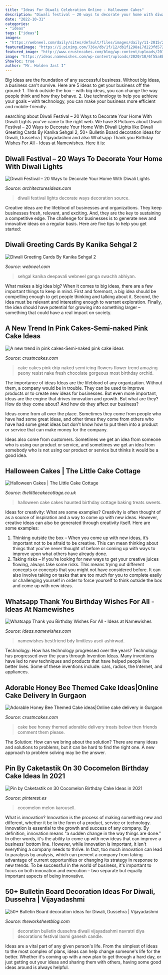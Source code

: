 ```yaml
---
title: "Ideas For Diwali Celebration Online - Halloween Cakes"
description: "Diwali festival – 20 ways to decorate your home with diwali lights"
date: "2022-10-31"
categories:
- "ideas"
tags: ["ideas"]
images:
- "https://webneel.com/daily/sites/default/files/images/daily/11-2015/2-diwali-greeting-cards-by-kanika-sehgal.jpg"
featuredImage: "https://i.pinimg.com/736x/db/1f/12/db1f1298a17d223fd5728f35dd8e2e3f.jpg"
featured_image: "http://www.crustncakes.com/blog/wp-content/uploads/2017/05/e650093a8e06a69486551aa9806fad85.jpg"
image: "https://ideas.namewishes.com/wp-content/uploads/2020/10/6f55a8b078b1d3e67439a673d248f7a9.jpg"
ShowToc: true
author: "Mr. Holden Jast I"
---
```



Big ideas are the foundation of any successful business. Without big ideas, a business can't survive. Here are 5 ideas to get your business off the ground: 1. Think outside the box – with big ideas, you can change the way people think and how they behave. 2. Use technology to help you achieve your goals – with technology, you can make your business more efficient and mobile-friendly. 
	

		
searching about Diwali Festival – 20 Ways to Decorate Your Home With Diwali Lights you've came to the right web. We have 8 Pictures about Diwali Festival – 20 Ways to Decorate Your Home With Diwali Lights like Diwali Greeting Cards By Kanika Sehgal 2, 50+ Bulletin Board decoration ideas for Diwali, Dussehra | Vijayadashmi and also Whatsapp Thank you Birthday Wishes For All - Ideas at Namewishes. Here it is:
		
    
## Diwali Festival – 20 Ways To Decorate Your Home With Diwali Lights

<img loading=lazy src="https://architecturesideas.com/wp-content/uploads/2017/10/diwali-decoration-14.jpg" onerror="this.onerror=null;this.src='https://tse1.mm.bing.net/th?id=OIP.V8tMkET2kMkPUK8wQL5VMgHaFE&amp;pid=15.1';" alt="Diwali Festival – 20 Ways to Decorate Your Home With Diwali Lights">

_Source: architecturesideas.com_

>diwali festival lights decorate ways decoration source. 

	

Creative ideas are the lifeblood of businesses and organizations. They keep businesses fresh, relevant, and exciting. And, they are the key to sustaining a competitive edge. The challenge for businesses is to generate new and innovative ideas on a regular basis. Here are five tips to help you get started:

    
## Diwali Greeting Cards By Kanika Sehgal 2

<img loading=lazy src="https://webneel.com/daily/sites/default/files/images/daily/11-2015/2-diwali-greeting-cards-by-kanika-sehgal.jpg" onerror="this.onerror=null;this.src='https://tse1.mm.bing.net/th?id=OIP.R-OVXinTHz-xk6FPpiXJPwHaKe&amp;pid=15.1';" alt="Diwali Greeting Cards By Kanika Sehgal 2">

_Source: webneel.com_

>sehgal kanika deepavali webneel ganga swachh abhiyan. 

	

What makes a big idea big?
When it comes to big ideas, there are a few important things to keep in mind. First and foremost, a big idea should be compelling enough to get people thinking and talking about it. Second, the idea must be relevant and interesting enough to warrant exploration. Finally, the idea should have potential for growing into something larger – something that could have a real impact on society.

    
## A New Trend In Pink Cakes-Semi-naked Pink Cake Ideas

<img loading=lazy src="http://www.crustncakes.com/blog/wp-content/uploads/2017/03/wp-1490867854509.jpg" onerror="this.onerror=null;this.src='https://tse1.mm.bing.net/th?id=OIP.coApdurFQUVy7xlENpWPwgHaHY&amp;pid=15.1';" alt="A new trend in pink cakes-Semi-naked pink cake ideas">

_Source: crustncakes.com_

>cake cakes pink drip naked semi icing flowers flower trend amazing peony resist nake fresh chocolate gorgeous most birthday orchid. 

	

The importance of ideas
Ideas are the lifeblood of any organization. Without them, a company would be in trouble. They can be used to improve products or to create new ideas for businesses. But even more important, ideas are the engine that drives innovation and growth.
But what are they? How do they come about? And how do they affect our business?

Ideas come from all over the place. Sometimes they come from people who have had some great ideas, and other times they come from others who have had some great ideas but don't know how to put them into a product or service that can make money for the company.

Ideas also come from customers. Sometimes we get an idea from someone who is using our product or service, and sometimes we get an idea from somebody who is not using our product or service but thinks it would be a good idea.

    
## Halloween Cakes | The Little Cake Cottage

<img loading=lazy src="https://www.thelittlecakecottage.co.uk/wp-content/uploads/2012/09/Haunted-house-cake.png" onerror="this.onerror=null;this.src='https://tse4.mm.bing.net/th?id=OIP.0VbRQYSh5AfslvUku7QPLwHaJm&amp;pid=15.1';" alt="Halloween Cakes | The Little Cake Cottage">

_Source: thelittlecakecottage.co.uk_

>halloween cake cakes haunted birthday cottage baking treats sweets. 

	

Ideas for creativity: What are some examples?
Creativity is often thought of as a source of inspiration and a way to come up with new ideas. However, creative ideas can also be generated through creativity itself. Here are some examples: 
1. Thinking outside the box – When you come up with new ideas, it’s important not to be afraid to be creative. This can mean thinking about things that you’ve never thought of before or coming up with ways to improve upon what others have already done. 
2. Taking risks – If you’re looking for new ways to get your creative juices flowing, always take some risks. This means trying out different concepts or concepts that you might not have considered before. It can also involve taking on tasks that are too much for you to complete easily or challenging yourself in order to force yourself to think outside the box and come up with new ideas.

    
## Whatsapp Thank You Birthday Wishes For All - Ideas At Namewishes

<img loading=lazy src="https://ideas.namewishes.com/wp-content/uploads/2020/10/6f55a8b078b1d3e67439a673d248f7a9.jpg" onerror="this.onerror=null;this.src='https://tse3.mm.bing.net/th?id=OIP.6_hEoVu6fKg4benVesQUmAHaQD&amp;pid=15.1';" alt="Whatsapp Thank you Birthday Wishes For All - Ideas at Namewishes">

_Source: ideas.namewishes.com_

>namewishes bestfriend bdy limitless ascii ashirwad. 

	

Technology: How has technology progressed over the years?
Technology has progressed over the years through Invention Ideas. Many inventions have led to new techniques and products that have helped people live better lives. Some of these inventions include: cars, radios, the Internet, and appliances.

    
## Adorable Honey Bee Themed Cake Ideas|Online Cake Delivery In Gurgaon

<img loading=lazy src="http://www.crustncakes.com/blog/wp-content/uploads/2017/05/e650093a8e06a69486551aa9806fad85.jpg" onerror="this.onerror=null;this.src='https://tse3.mm.bing.net/th?id=OIP.OxiS-1MoXYK9y31sE2AN8gHaL9&amp;pid=15.1';" alt="Adorable Honey Bee Themed Cake ideas|Online cake delivery in Gurgaon">

_Source: crustncakes.com_

>cake bee honey themed adorable delivery treats below then friends comment them please. 

	

The Solution: How can we bring about the solution?
There are many ideas and solutions to problems, but it can be hard to find the right one. A new approach to problem solving may be the answer.

    
## Pin By Caketastik On 30 Cocomelon Birthday Cake Ideas In 2021

<img loading=lazy src="https://i.pinimg.com/736x/db/1f/12/db1f1298a17d223fd5728f35dd8e2e3f.jpg" onerror="this.onerror=null;this.src='https://tse4.mm.bing.net/th?id=OIP.7K66lR9hkyQJyTzssCZfDAHaJ3&amp;pid=15.1';" alt="Pin by Caketastik on 30 Cocomelon Birthday Cake Ideas in 2021">

_Source: pinterest.es_

>cocomelon melon karousell. 

	

What is innovation?
Innovation is the process of making something new and different, whether it be in the form of a product, service or technology. Innovation is essential to the growth and success of any company. By definition, innovation means "a sudden change in the way things are done." In other words, it's the ability to come up with new ideas that can improve a business' bottom line.
However, while innovation is important, it isn't everything a company needs to thrive. In fact, too much innovation can lead to paralysis by analysis, which can prevent a company from taking advantage of current opportunities or changing its strategy in response to new trends. To be successful in the world of business, it's important to focus on both innovation and execution – two separate but equally important aspects of being innovative.

    
## 50+ Bulletin Board Decoration Ideas For Diwali, Dussehra | Vijayadashmi

<img loading=lazy src="https://2.bp.blogspot.com/-s0mtInWa27s/W-HYVXP0NbI/AAAAAAAAA3c/44CHbHtQLjgTDC3uyx0Fb83XLnrPqqhrwCLcBGAs/s1600/IMG_20181103_141013.jpg" onerror="this.onerror=null;this.src='https://tse2.mm.bing.net/th?id=OIP.aI20XaBFv46e_XrxjIN-WgHaFj&amp;pid=15.1';" alt="50+ Bulletin Board decoration ideas for Diwali, Dussehra | Vijayadashmi">

_Source: theworksheetblog.com_

>decoration bulletin dussehra diwali vijayadashmi navratri diya decorations festival laxmi ganesh candle. 

	

Ideas are a vital part of any given person's life. From the simplest of ideas to the most complex of plans, ideas can help change someone's life for the better. Whether it's coming up with a new plan to get through a hard day, or just getting out your ideas and sharing them with others, having some good ideas around is always helpful.

